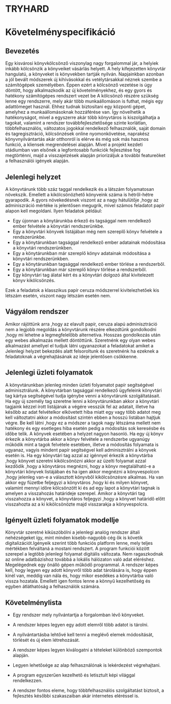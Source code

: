# TRYHARD
# Követelményspecifikáció

## Bevezetés

Egy kisvárosi könyvkölcsönző viszonylag nagy forgalommal jár, a helyiek inkább 
kölcsönzik a könyveiket vásárlás helyett. A hely kifejezetten könyvtár hangulatú,
 a könyveket is könyvekben tartják nyilván. Napjainkban azonban a jól bevált módszerek új 
 kihívásokkal és vetélytársakkal néznek szembe a számítógépek személyében. Éppen ezért a 
 kölcsönző vezetése is úgy döntött, hogy alkalmazkodik az új követelményekhez, és egy gyors és hatékony számítógépes rendszert vezet be
A kölcsönző részére szükség lenne egy rendszerre, mely akár több munkaállomáson is futhat, 
mégis egy adattömeget használ. Ehhez tudnak biztosítani egy központi gépet, amelyhez a munkaállomásoknak 
hozzáférése van. Így növelhetik a hatékonyságot, mivel a egyszerre akár több könyvtáros is kiszolgálhatja
a tagokat, valamint a rendszer továbbfejlesztetősége szinte korlátlan, többfelhasználós, változatos jogokkal
rendelkező felhasználók, saját domain és tagregisztráció, kölcsönzések online nyomonkövetése, naprakész könyvnyilvántartás
akár otthonról is elérve és még sok más hasznos funkció, a kliensek megrendelései alapján. Mivel a projekt kezdeti stádiumban van
elsőnek a legfontosabb funkciók fejlesztése fog megtörténni, majd a visszajelzések alapján 
priorizáljuk a további featureöket a felhasználói igények alapján.

## Jelenlegi helyzet

A könyvtárunk több száz taggal rendelkezik és a látszám folyamatosan növekszik. Emellett
a kikölcsönözhető könyveink száma is hétről-hétre gyarapodik. A gyors növekedésnek viszont
az a nagy hátulütője ,hogy az adminiszráció mértéke is jelentősen megugrik, mivel számos feladatot
papír alapon kell megoldani. Ilyen feladatok például: 
* Egy újonnan a könytárunkba érkező és tagsággal nem rendelkező ember felvétele a könyvtári rendszerünkbe.
* Egy a könyvtári könyvek listájában még nem szereplő könyv felvétele a rendszerünkbe.
* Egy a könytárunkban tagsággal rendelkező ember adatainak módosítása a könyvtári rendszerünkben.
* Egy a könytárunkban már szereplő könyv adatainak módosítása a könyvtári rendszerünkben.
* Egy a könytárunkban tagsággal rendelkező ember törlése a rendszerből.
* Egy a könytárunkban már szereplő könyv törlése a rendszerből.
* Egy könyvtári tag álatal kért és a könyvtári dolgozó által kivitelezett 
könyv kikölcsönzés.

Ezek a feladatok a klasszikus papír ceruza módszerrel kivitelezhetőek kis
létszám esetén, viszont nagy létszám esetén nem.

## Vágyálom rendszer

Amikor rájöttünk arra ,hogy az elavult papír, ceruza alapú adminisztráció nem a
legjobb megoldás a könyvtárunk részére elkezdtünk gondolkodni ,hogy mi lehetne a
legmegfelelőbb alternetíva. Hosszas gondolkozás után egy webes alkalmazás mellett
döntöttünk. Szeretnénk egy olyan webes alkalmazást amellyel el tudjuk látni ugyanazokat
a feladatokat amiket a Jelenlegi helyzet bekezdés alatt felsoroltunk és szeretnénk
ha ezeknek a feladatoknak a végrehajtásának az ideje jelentősen csökkenne. 

## Jelenlegi üzleti folyamatok

A könyvtárunkban jelenleg minden üzleti folyamatot papír segítségével adminisztrálunk.
A könyvtárban tagsággal rendelkező ügyfeleink könyvtári tag kártya segítségével tudja
igénybe venni a könyvtárunk szolgáltatásait. Ha egy új személy tag szeretne lenni a 
könyvtárunkban akkor a könyvtári tagjaink kézzel írott listájának a végére vesszük fel
az adatait, illetve ha később az adat felvételkor elkövetett hiba miatt egy vagy több
adatot meg kell változtatni akkor a módosítást szintén ebben a hosszú listában hajtjuk
végre. Be kell látni ,hogy ez a módszer a tagok nagy létszáma mellett nem hatékony és
egy esetleges hiba esetén pedig a módosítás sok keresésbe és időbe telik.
A könyvek esetében a helyzet nagyon hasonló. Ha egy új könyv érkezik a könyvtárba
akkor a könyv felvétele a rendszerbe ugyanúgy működik mint a tagok felvétele esetében,
illetve a módosítás folyamata is ugyanaz, vagyis mindent papír segítségvel kell
adminisztrálni a könyvek esetén is.
Ha egy könyvtári tag azzal az igénnyel érkezik a könyvtárba ,hogy könyvet szeretni
kikölcsönözni akkor az üzelti folyamat azzal kezdődik ,hogy a könyvtáros megnézni, hogy
a könyv megtalálható-e a könyvtári könyvek listájában és ha igen akkor megnézni a
könyvespolcon ,hogy jelenleg van-e a választott könyvből kikölcsönzésre alkalmas. Ha
van akkor egy füzetbe feljegyzi a könyvtáros ,hogy ki és milyen könyvet, valamint mennyi
időre kölcsönzött ki és ad egy lapot a könyvtári tagnak is amelyen a visszahozás határideje
szerepel. Amikor a könyvtári tag visszahozza a könyvet, a könyvtáros feljegyzi ,hogy a
könyvet határidő előtt visszahozta az a ki kikölcsönözte majd visszarakja a könyvespolcra.

## Igényelt üzleti folyamatok modellje

Könyvtár szeretné kiküszöbölni a jelenlegi analóg rendszer általi nehézségeket
így, mint minden kisebb-nagyobb cég ők is követik digitalizációt.Igényeik szerint
több funkciós platform lenne, mely teljes mértékben felváltaná a mostani rendszert.
A program funkciói között szerepel a legtöbb jelenlegi folyamat digitális változata.
Nem ragaszkodnak az online adatbázishoz továbbá a lokális hálózaton való adat eléréshez.
Megelégednek egy önálló gépen működő programmal. A rendszer képes kell, hogy legyen 
egy adott könyvről több adat tárolására is, hogy éppen kinél van, meddig van nála és, 
hogy mikor esedékes a könyvtárba való vissza hozatala. Emellett igen fontos lenne a 
könnyű kezelhetőség és egyben átláthatóság a felhasználók számára.

## Követelménylista

* Egy rendszer mely nyílvántartja a forgalomban lévő könyveket.
* A rendszer képes legyen egy adott elemről több adatot is tárolni.
* A nyilvántartásba lehtővé kell tenni a meglévő elemek módosítását, törlését
   és új elem létrehozását.
* A rendszer képes legyen kiválogatni a tételeket különböző szempontok alapján.
* Legyen lehetősége az alap felhasználónak is lekérdezést végrehajtani.
* A program egyszerűen kezelhető és letisztult képi világgal rendelkezzen.

* A rendszer fontos eleme, hogy többfelhasználós szolgáltatást biztosít,
  a fejlesztés későbbi szakaszaiban akár internetes eléréssel is.
   